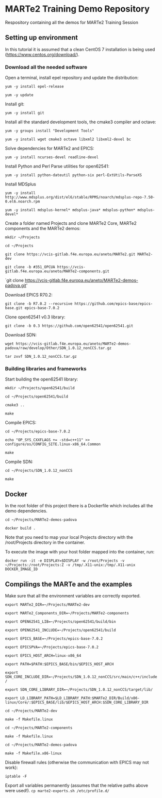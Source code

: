 # MARTe2 Training Demo Repository

Respository containing all the demos for MARTe2 Training Session
## Setting up environment
In this tutorial it is assumed that a clean CentOS 7 installation is being used (https://www.centos.org/download/).

### Download all the needed software
Open a terminal, install epel repository and update the distribution:

 `yum -y install epel-release`

 `yum -y update`

Install git:

 `yum -y install git`

Install all the standard development tools, the cmake3 compiler and octave:

 `yum -y groups install "Development Tools"`

 `yum -y install wget cmake3 octave libxml2 libxml2-devel bc`

Solve dependencies for MARTe2 and EPICS:

 `yum -y install ncurses-devel readline-devel`

Install Python and Perl Parse utilities for open62541:

 `yum -y install python-dateutil python-six perl-ExtUtils-ParseXS`

Install MDSplus

 `yum -y install http://www.mdsplus.org/dist/el6/stable/RPMS/noarch/mdsplus-repo-7.50-0.el6.noarch.rpm`

 `yum -y install mdsplus-kernel* mdsplus-java* mdsplus-python* mdsplus-devel*`

Create a folder named Projects and clone MARTe2 Core,  MARTe2 components and the MARTe2 demos:

 `mkdir ~/Projects`
 
 `cd ~/Projects`

 `git clone https://vcis-gitlab.f4e.europa.eu/aneto/MARTe2.git MARTe2-dev`

 `git clone -b #351_OPCUA https://vcis-gitlab.f4e.europa.eu/aneto/MARTe2-components.git`
 
 `git clone https://vcis-gitlab.f4e.europa.eu/aneto/MARTe2-demos-padova.git'

Download EPICS R70.2:

 `git clone -b R7.0.2 --recursive https://github.com/epics-base/epics-base.git epics-base-7.0.2`

Clone open62541 v0.3 library:

 `git clone -b 0.3 https://github.com/open62541/open62541.git`

Download SDN:

 `wget https://vcis-gitlab.f4e.europa.eu/aneto/MARTe2-demos-padova/raw/develop/Other/SDN_1.0.12_nonCCS.tar.gz`

 `tar zxvf SDN_1.0.12_nonCCS.tar.gz`

### Building libraries and frameworks
Start building the open62541 library:

 `mkdir ~/Projects/open62541/build`

 `cd ~/Projects/open62541/build`

 `cmake3 ..`

 `make`

Compile EPICS:

 `cd ~/Projects/epics-base-7.0.2`

 `echo "OP_SYS_CXXFLAGS += -std=c++11" >> configure/os/CONFIG_SITE.linux-x86_64.Common`

 `make`

Compile SDN: 

 `cd ~/Projects/SDN_1.0.12_nonCCS`

 `make`

## Docker 

In the root folder of this project there is a Dockerfile which includes all the demo dependencies.

 `cd ~/Projects/MARTe2-demos-padova`

 `docker build .`

Note that you need to map your local Projects directory with the /root/Projects directory in the container.

To execute the image with your host folder mapped into the container, run:

 `docker run -it -e DISPLAY=$DISPLAY -w /root/Projects -v ~/Projects:/root/Projects:Z -v /tmp/.X11-unix:/tmp/.X11-unix DOCKER_IMAGE_ID`

## Compilings the MARTe and the examples

Make sure that all the environment variables are correctly exported.

 `export MARTe2_DIR=~/Projects/MARTe2-dev`

 `export MARTe2_Components_DIR=~/Projects/MARTe2-components`

 `export OPEN62541_LIB=~/Projects/open62541/build/bin`

 `export OPEN62541_INCLUDE=~/Projects/open62541/build`

 `export EPICS_BASE=~/Projects/epics-base-7.0.2`

 `export EPICSPVA=~/Projects/epics-base-7.0.2`

 `export EPICS_HOST_ARCH=linux-x86_64`

 `export PATH=$PATH:$EPICS_BASE/bin/$EPICS_HOST_ARCH`

 `export SDN_CORE_INCLUDE_DIR=~/Projects/SDN_1.0.12_nonCCS/src/main/c++/include/`

 `export SDN_CORE_LIBRARY_DIR=~/Projects/SDN_1.0.12_nonCCS/target/lib/`

 `export LD_LIBRARY_PATH=$LD_LIBRARY_PATH:$MARTe2_DIR/Build/x86-linux/Core/:$EPICS_BASE/lib/$EPICS_HOST_ARCH:$SDN_CORE_LIBRARY_DIR`
 
 `cd ~/Projects/MARTe2-dev`

 `make -f Makefile.linux`

 `cd ~/Projects/MARTe2-components`

 `make -f Makefile.linux`

 `cd ~/Projects/MARTe2-demos-padova`

 `make -f Makefile.x86-linux`

Disable firewall rules (otherwise the communication with EPICS may not work):

 `iptable -F`

Export all variables permanently (assumes that the relative paths above were used!).
 `cp marte2-exports.sh /etc/profile.d/`


